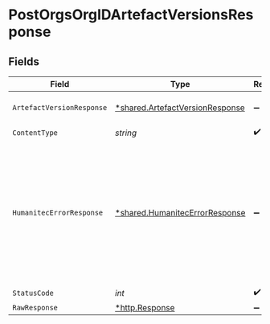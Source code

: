 # PostOrgsOrgIDArtefactVersionsResponse


## Fields

| Field                                                                                                                       | Type                                                                                                                        | Required                                                                                                                    | Description                                                                                                                 |
| --------------------------------------------------------------------------------------------------------------------------- | --------------------------------------------------------------------------------------------------------------------------- | --------------------------------------------------------------------------------------------------------------------------- | --------------------------------------------------------------------------------------------------------------------------- |
| `ArtefactVersionResponse`                                                                                                   | [*shared.ArtefactVersionResponse](../../models/shared/artefactversionresponse.md)                                           | :heavy_minus_sign:                                                                                                          | An Artefact Version.<br/><br/>                                                                                              |
| `ContentType`                                                                                                               | *string*                                                                                                                    | :heavy_check_mark:                                                                                                          | N/A                                                                                                                         |
| `HumanitecErrorResponse`                                                                                                    | [*shared.HumanitecErrorResponse](../../models/shared/humanitecerrorresponse.md)                                             | :heavy_minus_sign:                                                                                                          | Either one or more request body parameters are missing or invalid, or the requested payload is not provided or malformed.<br/><br/> |
| `StatusCode`                                                                                                                | *int*                                                                                                                       | :heavy_check_mark:                                                                                                          | N/A                                                                                                                         |
| `RawResponse`                                                                                                               | [*http.Response](https://pkg.go.dev/net/http#Response)                                                                      | :heavy_minus_sign:                                                                                                          | N/A                                                                                                                         |